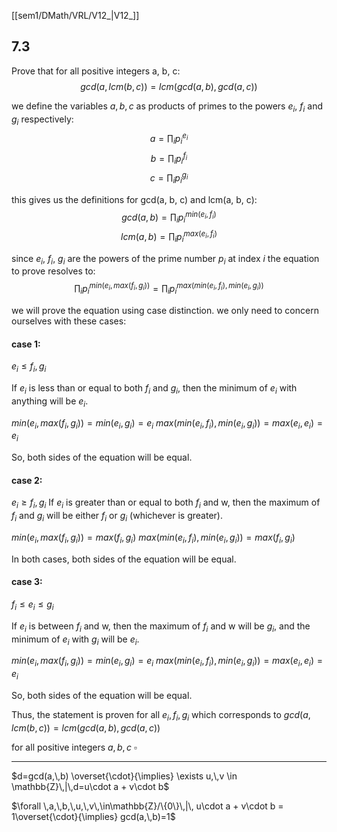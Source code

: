[[sem1/DMath/VRL/V12_|V12_]]
## 7.3
Prove that for all positive integers a, b, c:
$$gcd(a,\,lcm(b,\,c)) = lcm(gcd(a,\,b),\,gcd(a,\,c))$$


we define the variables $a,\,b,\,c$ as products of primes to the powers $e_i$, $f_i$ and $g_i$ respectively:
$$a=\prod_{i} p_i^{e_i}$$
$$b=\prod_{i} p_i^{f_i}$$
$$c=\prod_{i} p_i^{g_i}$$

this gives us the definitions for gcd(a, b, c) and lcm(a, b, c):
$$gcd(a,\,b)=\prod_i p_i^{min(e_i,\,f_i)}$$
$$lcm(a,\,b)=\prod_i p_i^{max(e_i,\,f_i)}$$

since $e_i$, $f_i$, $g_i$ are the powers of the prime number $p_i$ at index $i$ the equation to prove resolves to:
$$\prod_i p_i^{min(e_i,\,max(f_i,\,g_i))}=\prod_i p_i ^{max(min(e_i,\,f_i),\, min(e_i,\, g_i))}$$

we will prove the equation using case distinction. we only need to concern ourselves with these cases:

#### case 1:
$e_i\leq f_i,\,g_i$

If $e_i$ is less than or equal to both $f_i$ and $g_i$, then the minimum of $e_i$ with anything will be $e_i$.

$min(e_i, max(f_i, g_i)) = min(e_i, g_i) = e_i$
$max(min(e_i, f_i), min(e_i, g_i)) = max(e_i, e_i) = e_i$

So, both sides of the equation will be equal.


#### case 2:
$e_i \geq f_i,\,g_i$
If $e_i$ is greater than or equal to both $f_i$ and w, then the maximum of $f_i$  and $g_i$ will be either $f_i$ or $g_i$ (whichever is greater).

$min(e_i, max(f_i, g_i)) = max(f_i, g_i)$
$max(min(e_i, f_i), min(e_i, g_i)) = max(f_i, g_i)$

In both cases, both sides of the equation will be equal.


#### case 3:
$f_i \leq e_i \leq g_i$

If $e_i$ is between $f_i$ and w, then the maximum of $f_i$ and w will be $g_i$, and the minimum of $e_i$ with $g_i$ will be $e_i$.

$min(e_i, max(f_i, g_i)) = min(e_i, g_i) = e_i$
$max(min(e_i, f_i), min(e_i, g_i)) = max(e_i, e_i) = e_i$

So, both sides of the equation will be equal.


Thus, the statement is proven for all $e_i,\,f_i,\,g_i$ which corresponds to
$gcd(a,\,lcm(b,\,c)) = lcm(gcd(a,\,b),\,gcd(a,\,c))$

for all positive integers $a,\,b,\,c$
$\square$

___













$d=gcd(a,\,b) \overset{\cdot}{\implies} \exists u,\,v \in \mathbb{Z}\,|\,d=u\cdot a + v\cdot b$


$\forall \,a,\,b,\,u,\,v\,\in\mathbb{Z}/\{0\}\,|\, u\cdot a + v\cdot b = 1\overset{\cdot}{\implies} gcd(a,\,b)=1$















